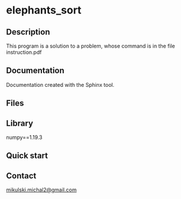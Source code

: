 # elephants_sort
## Description

This program is a solution to a problem, whose command is in the file instruction.pdf

## Documentation

Documentation created with the Sphinx tool.

## Files

## Library

numpy==1.19.3

## Quick start

## Contact
mikulski.michal2@gmail.com
